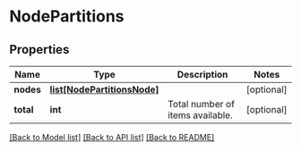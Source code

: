 # NodePartitions

## Properties
Name | Type | Description | Notes
------------ | ------------- | ------------- | -------------
**nodes** | [**list[NodePartitionsNode]**](NodePartitionsNode.md) |  | [optional] 
**total** | **int** | Total number of items available. | [optional] 

[[Back to Model list]](../README.md#documentation-for-models) [[Back to API list]](../README.md#documentation-for-api-endpoints) [[Back to README]](../README.md)


